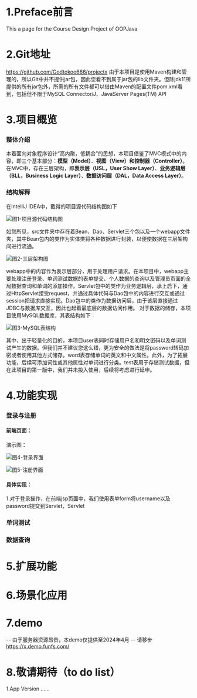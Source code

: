 # 1.Preface前言
This a page for the Course Design Project of OOPJava
# 2.Git地址
<https://github.com/Godtokoo666/projectx>
由于本项目是使用Maven构建和管理的，所以Git中并不提供jar包，因此您看不到属于jar包的lib文件夹。但除jdk11所提供的所有jar包外，所需的所有文件都可以借由Maven的配置文件pom.xml看到，包括但不限于MySQL Connector/J、JavaServer Pages(TM) API
# 3.项目概览
### 整体介绍
本着面向对象程序设计“高内聚，低耦合”的思想，本项目借鉴了MVC模式中的内容，即三个基本部分：**模型（Model）**、**视图（View）**和**控制器（Controller）**。在MVC中，存在三层架构，即**表示层（USL，User Show Layer）**、**业务逻辑层（BLL，Business Logic Layer）**、**数据访问层（DAL，Data Access Layer）**。
### 结构解释
在IntelliJ IDEA中，截得的项目源代码结构图如下

![图1-项目源代码结构图](/image/2023-6-13/1.png)

如您所见，src文件夹中存在着Bean、Dao、Servlet三个包以及一个webapp文件夹，其中Bean包内的类作为实体类将各种数据进行封装，以便使数据在三层架构间进行流通。


![图2-三层架构图](/image/2023-6-13/2.png)

webapp中的内容作为表示层部分，用于处理用户请求。在本项目中，webapp主要处理注册登录、单词测试数据的表单提交、个人数据的查询以及管理员页面的全局数据查询和单词的添加操作。Servlet包中的类作为业务逻辑层，承上启下，通过HttpServlet接受request，并通过具体代码与Dao包中的内容进行交互或通过session把请求直接实现。Dao包中的类作为数据访问层，由于该层直接通过JDBC与数据库交互，因此也起着最底层的数据访问作用。
对于数据的储存，本项目使用MySQL数据库，其表结构如下：


![图3-MySQL表结构](/image/2023-6-13/3.png)

其中，出于轻量化的目的，本项目user表同时存储用户名和明文密码以及单词测试产生的数据。但我们并不建议您这么错，更为安全的做法是将password转码加密或者使用其他方式储存。word表存储单词的英文和中文属性。此外，为了拓展功能，后续可添加词性或其他属性对单词进行分类。test表用于存储测试数据，但在此项目的第一版中，我们并未投入使用，后续将考虑进行延申。
# 4.功能实现
### 登录与注册
#### 前端页面：
演示图：

![图4-登录界面](/image/2023-6-13/4.png)	

![图5-注册界面](/image/2023-6-13/5.png)

#### 具体实现：
1.对于登录操作，在前端jsp页面中，我们使用表单form将username以及password提交到Servlet，Servlet
### 单词测试
### 数据查询
# 5.扩展功能
# 6.场景化应用
# 7.demo 
-- 由于服务器资源昂贵，本demo仅提供至2024年4月
-- 请移步<https://x.demo.funfs.com/>
# 8.敬请期待（to do list）
1.App Version
……
